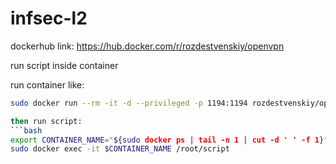 # infsec-l2


dockerhub link: https://hub.docker.com/r/rozdestvenskiy/openvpn

run script inside container

run container like:
```bash
sudo docker run --rm -it -d --privileged -p 1194:1194 rozdestvenskiy/openvpn

then run script:
```bash
export CONTAINER_NAME="${sudo docker ps | tail -n 1 | cut -d ' ' -f 1}"
sudo docker exec -it $CONTAINER_NAME /root/script
